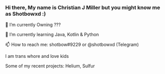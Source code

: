 ### Hi there, My name is Christian J Miller but you might know me as Shotbowxd :)

🔭 I’m currently Owning ???

🌱 I’m currently learning Java, Kotlin & Python

📫 How to reach me: shotbow#9229 or @shotbowxd (Telegram)

I am trans whore and love kids

Some of my recent projects:
Helium, Sulfur

